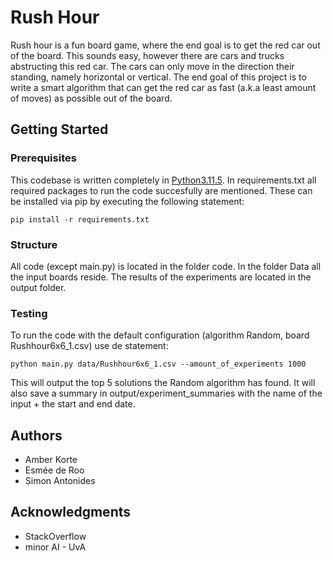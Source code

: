 # Rush Hour

Rush hour is a fun board game, where the end goal is to get the red car out of the board. This sounds easy, however there are cars and trucks abstructing this red car. The cars can only move in the direction their standing, namely horizontal or vertical. The end goal of this project is to write a smart algorithm that can get the red car as fast (a.k.a least amount of moves) as possible out of the board. 


## Getting Started

### Prerequisites

This codebase is written completely in [Python3.11.5](https://www.python.org/downloads/). In requirements.txt all required packages to run the code succesfully are mentioned. These can be installed via pip by executing the following statement:

```
pip install -r requirements.txt
```

### Structure

All code (except main.py) is located in the folder code. In the folder Data all the input boards reside. The results of the experiments are located in the output folder.

### Testing

To run the code with the default configuration (algorithm Random, board Rushhour6x6_1.csv) use de statement:

```
python main.py data/Rushhour6x6_1.csv --amount_of_experiments 1000
```
This will output the top 5 solutions the Random algorithm has found. It will also save a summary in output/experiment_summaries with the name of the input + the start and end date.

## Authors

* Amber Korte
* Esmée de Roo
* Simon Antonides

## Acknowledgments

* StackOverflow
* minor AI - UvA
